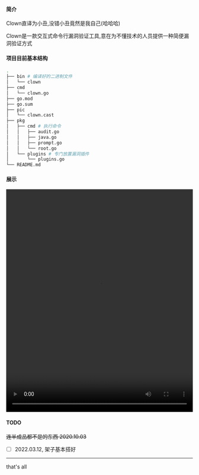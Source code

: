 #### 简介
Clown直译为小丑,没错小丑竟然是我自己(哈哈哈)

Clown是一款交互式命令行漏洞验证工具,意在为不懂技术的人员提供一种简便漏洞验证方式


#### 项目目前基本结构
```bash
.
├── bin # 编译好的二进制文件
│   └── clown
├── cmd
│   └── clown.go
├── go.mod
├── go.sum
├── pic
│   └── clown.cast
├── pkg
│   ├── cmd # 执行命令
│   │   ├── audit.go
│   │   ├── java.go
│   │   ├── prompt.go
│   │   └── root.go
│   └── plugins # 专门放置漏洞插件
│       └── plugins.go
└── README.md

```


#### 展示
<video src="pic/clown.mp4" width="100%" height="600px" controls="controls"></video>

#### TODO

~~连半成品都不是的东西 2020.10.03~~

- [ ] 2022.03.12, 架子基本搭好


---
that's all
